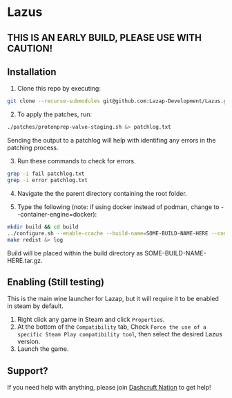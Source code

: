 # Lazus

## **THIS IS AN EARLY BUILD, PLEASE USE WITH CAUTION!**

## Installation

1. Clone this repo by executing:

```sh
git clone --recurse-submodules git@github.com:Lazap-Development/Lazus.git lazus
```

2. To apply the patches, run:

```sh
./patches/protonprep-valve-staging.sh &> patchlog.txt
```

Sending the output to a patchlog will help with identifing any errors in the patching process.

3. Run these commands to check for errors.
```sh
grep -i fail patchlog.txt
grep -i error patchlog.txt 
```

4. Navigate the the parent directory containing the root folder.

5. Type the following (note: if using docker instead of podman, change to --container-engine=docker):

```sh
mkdir build && cd build
../configure.sh --enable-ccache --build-name=SOME-BUILD-NAME-HERE --container-engine=podman
make redist &> log
```

Build will be placed within the build directory as SOME-BUILD-NAME-HERE.tar.gz.

## Enabling (Still testing)

This is the main wine launcher for Lazap, but it will require it to be enabled in steam by default. 

1. Right click any game in Steam and click `Properties`.
2. At the bottom of the `Compatibility` tab, Check `Force the use of a specific Steam Play compatibility tool`, then select the desired Lazus version.
3. Launch the game.

## Support?

If you need help with anything, please join [Dashcruft Nation](discord.gg/dashcruft) to get help!